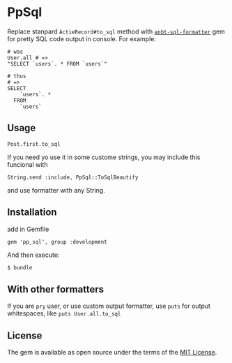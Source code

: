 # PpSql

Replace stanpard `ActieRecord#to_sql` method with [`anbt-sql-formatter`](https://github.com/sonota88/anbt-sql-formatter)
gem for pretty SQL code output in console. For example:
```
# was
User.all # => 
"SELECT `users`. * FROM `users`"

# thus
# =>
SELECT
    `users`. *
  FROM
    `users`
```

## Usage

```
Post.first.to_sql
```

If you need yo use it in some custome strings, you may include this funcional with

```
String.send :include, PpSql::ToSqlBeautify
```

and use formatter with any String.

## Installation

add in Gemfile
```
gem 'pp_sql', group :development
```

And then execute:
```bash
$ bundle
```

## With other formatters

If you are `pry` user, or use custom output formatter, use `puts` for output whitespaces, 
like `puts User.all.to_sql`

## License
The gem is available as open source under the terms of the [MIT License](http://opensource.org/licenses/MIT).
